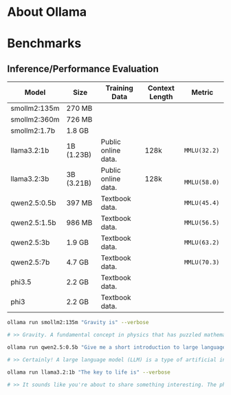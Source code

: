 # About Ollama
# Benchmarks
## Inference/Performance Evaluation

|  Model         | Size        |  Training Data         |  Context Length   |  Metric           |
|----------------|-------------|------------------------|-------------------|-------------------|
| smollm2:135m   |270 MB       |                        |                   |                   |
| smollm2:360m   |726 MB       |                        |                   |                   |
| smollm2:1.7b   |1.8 GB       |                        |                   |                   |
| llama3.2:1b    |1B (1.23B)   | Public online data.    | 128k              | `MMLU(32.2)`      |
| llama3.2:3b    |3B (3.21B)   | Public online data.    | 128k              |` MMLU(58.0)`        |
| qwen2.5:0.5b   |397 MB       | Textbook data.         |                   | `MMLU(45.4)`      |
| qwen2.5:1.5b   |986 MB       | Textbook data.         |                   | `MMLU(56.5)`      |
| qwen2.5:3b     |1.9 GB       | Textbook data.         |                   | `MMLU(63.2)`      |
| qwen2.5:7b     |4.7 GB       | Textbook data.         |                   | `MMLU(70.3)`      |
| phi3.5         |2.2 GB       | Textbook data.         |                   |                   |
| phi3           |2.2 GB       | Textbook data.         |                   |                   |


```bash
ollama run smollm2:135m "Gravity is" --verbose

# >> Gravity. A fundamental concept in physics that has puzzled mathematicians and physicists for centuries. It arises from the way objects fall towards the ground due to gravity. However, it's fascinating to note that gravitational mass doesn't exactly depend on its density or composition - a subtle difference between gravity and inertia can arise.
```
```bash
ollama run qwen2.5:0.5b "Give me a short introduction to large language model." --verbose

# >> Certainly! A large language model (LLM) is a type of artificial intelligence system designed and trained using deep learning algorithms. These models can generate human-like text and perform specific tasks such as translation, summarization, machine translation, and more.
```
```bash
ollama run llama3.2:1b "The key to life is" --verbose

# >> It sounds like you're about to share something interesting. The phrase "The key to life" can refer to various things, and I'm curious - what are your thoughts on it? Are you looking for inspiration, wisdom, or perhaps a specific insight that will help guide you through life's journey?
```
